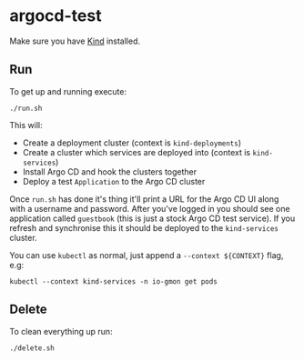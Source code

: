 # argocd-test

Make sure you have [Kind](https://kind.sigs.k8s.io) installed.

## Run
To get up and running execute:
```
./run.sh
```

This will:
* Create a deployment cluster (context is `kind-deployments`)
* Create a cluster which services are deployed into (context is `kind-services`)
* Install Argo CD and hook the clusters together
* Deploy a test `Application` to the Argo CD cluster

Once `run.sh` has done it's thing it'll print a URL for the Argo CD UI along with a username and password.  After you've logged in you should see one application called `guestbook` (this is just a stock Argo CD test service).  If you refresh and synchronise this it should be deployed to the `kind-services` cluster.

You can use `kubectl` as normal, just append a `--context ${CONTEXT}` flag, e.g:
```
kubectl --context kind-services -n io-gmon get pods
```

## Delete

To clean everything up run:
```
./delete.sh
```
